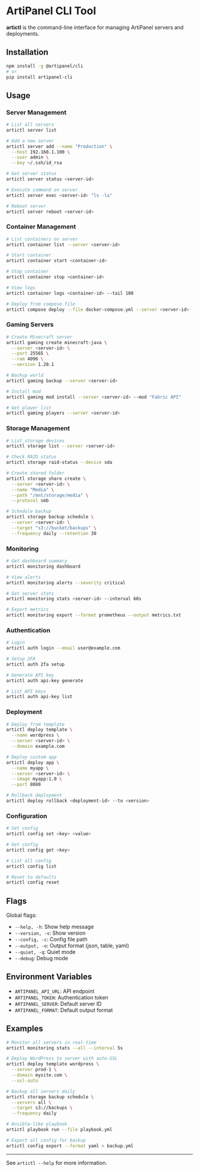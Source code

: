# ArtiPanel CLI Tool

**artictl** is the command-line interface for managing ArtiPanel servers and deployments.

## Installation

```bash
npm install -g @artipanel/cli
# or
pip install artipanel-cli
```

## Usage

### Server Management

```bash
# List all servers
artictl server list

# Add a new server
artictl server add --name "Production" \
  --host 192.168.1.100 \
  --user admin \
  --key ~/.ssh/id_rsa

# Get server status
artictl server status <server-id>

# Execute command on server
artictl server exec <server-id> "ls -la"

# Reboot server
artictl server reboot <server-id>
```

### Container Management

```bash
# List containers on server
artictl container list --server <server-id>

# Start container
artictl container start <container-id>

# Stop container
artictl container stop <container-id>

# View logs
artictl container logs <container-id> --tail 100

# Deploy from compose file
artictl compose deploy --file docker-compose.yml --server <server-id>
```

### Gaming Servers

```bash
# Create Minecraft server
artictl gaming create minecraft-java \
  --server <server-id> \
  --port 25565 \
  --ram 4096 \
  --version 1.20.1

# Backup world
artictl gaming backup --server <server-id>

# Install mod
artictl gaming mod install --server <server-id> --mod "Fabric API"

# Get player list
artictl gaming players --server <server-id>
```

### Storage Management

```bash
# List storage devices
artictl storage list --server <server-id>

# Check RAID status
artictl storage raid-status --device sda

# Create shared folder
artictl storage share create \
  --server <server-id> \
  --name "Media" \
  --path "/mnt/storage/media" \
  --protocol smb

# Schedule backup
artictl storage backup schedule \
  --server <server-id> \
  --target "s3://bucket/backups" \
  --frequency daily --retention 30
```

### Monitoring

```bash
# Get dashboard summary
artictl monitoring dashboard

# View alerts
artictl monitoring alerts --severity critical

# Get server stats
artictl monitoring stats <server-id> --interval 60s

# Export metrics
artictl monitoring export --format prometheus --output metrics.txt
```

### Authentication

```bash
# Login
artictl auth login --email user@example.com

# Setup 2FA
artictl auth 2fa setup

# Generate API key
artictl auth api-key generate

# List API keys
artictl auth api-key list
```

### Deployment

```bash
# Deploy from template
artictl deploy template \
  --name wordpress \
  --server <server-id> \
  --domain example.com

# Deploy custom app
artictl deploy app \
  --name myapp \
  --server <server-id> \
  --image myapp:1.0 \
  --port 8080

# Rollback deployment
artictl deploy rollback <deployment-id> --to <version>
```

### Configuration

```bash
# Set config
artictl config set <key> <value>

# Get config
artictl config get <key>

# List all config
artictl config list

# Reset to defaults
artictl config reset
```

## Flags

Global flags:
- `--help, -h`: Show help message
- `--version, -v`: Show version
- `--config, -c`: Config file path
- `--output, -o`: Output format (json, table, yaml)
- `--quiet, -q`: Quiet mode
- `--debug`: Debug mode

## Environment Variables

- `ARTIPANEL_API_URL`: API endpoint
- `ARTIPANEL_TOKEN`: Authentication token
- `ARTIPANEL_SERVER`: Default server ID
- `ARTIPANEL_FORMAT`: Default output format

## Examples

```bash
# Monitor all servers in real-time
artictl monitoring stats --all --interval 5s

# Deploy WordPress to server with auto-SSL
artictl deploy template wordpress \
  --server prod-1 \
  --domain mysite.com \
  --ssl-auto

# Backup all servers daily
artictl storage backup schedule \
  --servers all \
  --target s3://backups \
  --frequency daily

# Ansible-like playbook
artictl playbook run --file playbook.yml

# Export all config for backup
artictl config export --format yaml > backup.yml
```

---

See `artictl --help` for more information.
